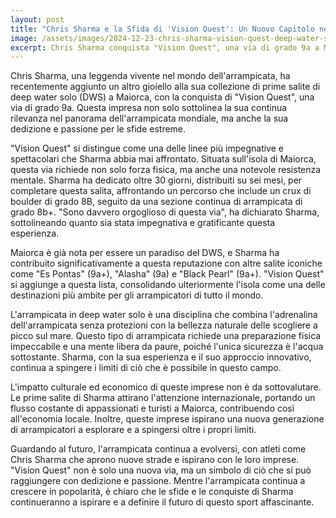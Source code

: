 ```yaml
---
layout: post
title: "Chris Sharma e la Sfida di 'Vision Quest': Un Nuovo Capitolo nel Deep Water Solo"
image: /assets/images/2024-12-23-chris-sharma-vision-quest-deep-water-solo.png
excerpt: Chris Sharma conquista "Vision Quest", una via di grado 9a a Maiorca, consolidando la sua leggenda nel deep water solo.
---
```

Chris Sharma, una leggenda vivente nel mondo dell'arrampicata, ha recentemente aggiunto un altro gioiello alla sua collezione di prime salite di deep water solo (DWS) a Maiorca, con la conquista di "Vision Quest", una via di grado 9a. Questa impresa non solo sottolinea la sua continua rilevanza nel panorama dell'arrampicata mondiale, ma anche la sua dedizione e passione per le sfide estreme.

"Vision Quest" si distingue come una delle linee più impegnative e spettacolari che Sharma abbia mai affrontato. Situata sull'isola di Maiorca, questa via richiede non solo forza fisica, ma anche una notevole resistenza mentale. Sharma ha dedicato oltre 30 giorni, distribuiti su sei mesi, per completare questa salita, affrontando un percorso che include un crux di boulder di grado 8B, seguito da una sezione continua di arrampicata di grado 8b+. "Sono davvero orgoglioso di questa via", ha dichiarato Sharma, sottolineando quanto sia stata impegnativa e gratificante questa esperienza.

Maiorca è già nota per essere un paradiso del DWS, e Sharma ha contribuito significativamente a questa reputazione con altre salite iconiche come "Es Pontas" (9a+), "Alasha" (9a) e "Black Pearl" (9a+). "Vision Quest" si aggiunge a questa lista, consolidando ulteriormente l'isola come una delle destinazioni più ambite per gli arrampicatori di tutto il mondo.

L'arrampicata in deep water solo è una disciplina che combina l'adrenalina dell'arrampicata senza protezioni con la bellezza naturale delle scogliere a picco sul mare. Questo tipo di arrampicata richiede una preparazione fisica impeccabile e una mente libera da paure, poiché l'unica sicurezza è l'acqua sottostante. Sharma, con la sua esperienza e il suo approccio innovativo, continua a spingere i limiti di ciò che è possibile in questo campo.

L'impatto culturale ed economico di queste imprese non è da sottovalutare. Le prime salite di Sharma attirano l'attenzione internazionale, portando un flusso costante di appassionati e turisti a Maiorca, contribuendo così all'economia locale. Inoltre, queste imprese ispirano una nuova generazione di arrampicatori a esplorare e a spingersi oltre i propri limiti.

Guardando al futuro, l'arrampicata continua a evolversi, con atleti come Chris Sharma che aprono nuove strade e ispirano con le loro imprese. "Vision Quest" non è solo una nuova via, ma un simbolo di ciò che si può raggiungere con dedizione e passione. Mentre l'arrampicata continua a crescere in popolarità, è chiaro che le sfide e le conquiste di Sharma continueranno a ispirare e a definire il futuro di questo sport affascinante.